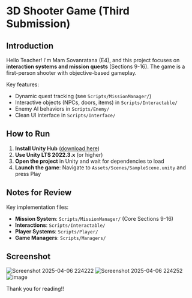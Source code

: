 # 3D Shooter Game (Third Submission)  

## Introduction  

Hello Teacher! I'm Mam Sovanratana (E4), and this project focuses on **interaction systems and mission quests** (Sections 9-16). The game is a first-person shooter with objective-based gameplay.  

Key features:  

- Dynamic quest tracking (see `Scripts/MissionManager/`)  
- Interactive objects (NPCs, doors, items) in `Scripts/Interactable/`  
- Enemy AI behaviors in `Scripts/Enemy/`  
- Clean UI interface in `Scripts/Interface/`  

## How to Run  

1. **Install Unity Hub** ([download here](https://unity.com/download))  
2. **Use Unity LTS 2022.3.x** (or higher)  
3. **Open the project** in Unity and wait for dependencies to load  
4. **Launch the game**: Navigate to `Assets/Scenes/SampleScene.unity` and press Play  

## Notes for Review  

Key implementation files:  
- **Mission System**: `Scripts/MissionManager/` (Core Sections 9-16)  
- **Interactions**: `Scripts/Interactable/`  
- **Player Systems**: `Scripts/Player/`  
- **Game Managers**: `Scripts/Managers/`  


## Screenshot  
![Screenshot 2025-04-06 224222](https://github.com/user-attachments/assets/3ca65020-f124-45c3-97dc-dedba7d4b822)
![Screenshot 2025-04-06 224252](https://github.com/user-attachments/assets/c24ca3f6-2793-4583-b916-914bfffa8151)
![image](https://github.com/user-attachments/assets/e3a7186a-bcfc-4d89-9326-518cec66077c)






Thank you for reading!! 
